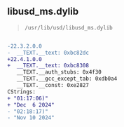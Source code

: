 ## libusd_ms.dylib

> `/usr/lib/usd/libusd_ms.dylib`

```diff

-22.3.2.0.0
-  __TEXT.__text: 0xbc82dc
+22.4.1.0.0
+  __TEXT.__text: 0xbc8308
   __TEXT.__auth_stubs: 0x4f30
   __TEXT.__gcc_except_tab: 0xdb0a4
   __TEXT.__const: 0xe2827
CStrings:
+ "01:17:06)"
+ "Dec  6 2024"
- "02:18:17)"
- "Nov 10 2024"

```
